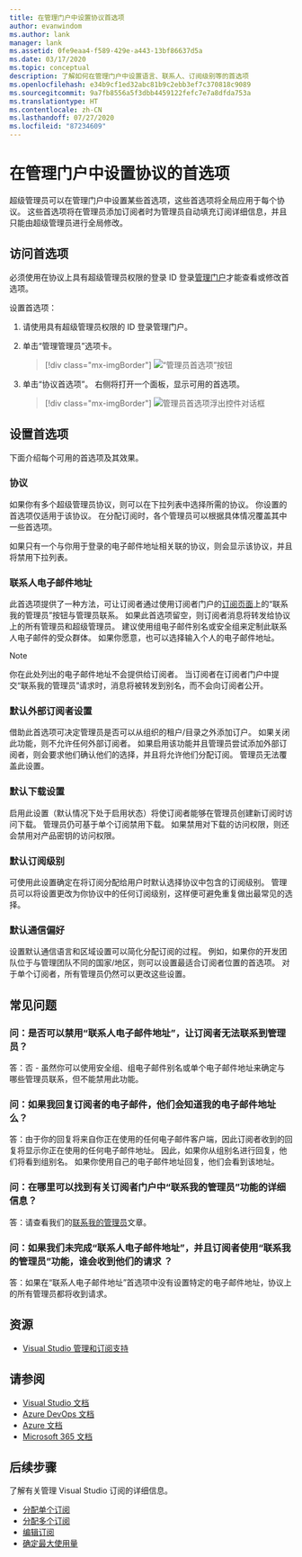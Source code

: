 ```yaml
---
title: 在管理门户中设置协议首选项
author: evanwindom
ms.author: lank
manager: lank
ms.assetid: 0fe9eaa4-f589-429e-a443-13bf86637d5a
ms.date: 03/17/2020
ms.topic: conceptual
description: 了解如何在管理门户中设置语言、联系人、订阅级别等的首选项
ms.openlocfilehash: e34b9cf1ed32abc81b9c2ebb3ef7c370818c9089
ms.sourcegitcommit: 9a7fb8556a5f3dbb4459122fefc7e7a8dfda753a
ms.translationtype: HT
ms.contentlocale: zh-CN
ms.lasthandoff: 07/27/2020
ms.locfileid: "87234609"
---
```

# <a name="set-preferences-for-your-agreements-in-the-administration-portal"></a>在管理门户中设置协议的首选项
超级管理员可以在管理门户中设置某些首选项，这些首选项将全局应用于每个协议。  这些首选项将在管理员添加订阅者时为管理员自动填充订阅详细信息，并且只能由超级管理员进行全局修改。  

## <a name="access-preferences"></a>访问首选项
必须使用在协议上具有超级管理员权限的登录 ID 登录[管理门户](https://manage.visualstudio.com)才能查看或修改首选项。  

设置首选项：
1. 请使用具有超级管理员权限的 ID 登录管理门户。
2. 单击“管理管理员”选项卡。
   > [!div class="mx-imgBorder"]
   > ![“管理员首选项”按钮](_img/admin-prefs/admin-prefs-button.png "依次单击“管理管理员”和“协议首选项”以显示首选项")

3. 单击“协议首选项”。
右侧将打开一个面板，显示可用的首选项。 

   > [!div class="mx-imgBorder"]
   > ![管理员首选项浮出控件对话框](_img/admin-prefs/admin-prefs-flyout.png "设置首选项，然后单击“保存”")

## <a name="set-your-preferences"></a>设置首选项
下面介绍每个可用的首选项及其效果。 

### <a name="agreement"></a>协议
如果你有多个超级管理员协议，则可以在下拉列表中选择所需的协议。  你设置的首选项仅适用于该协议。  在分配订阅时，各个管理员可以根据具体情况覆盖其中一些首选项。 

如果只有一个与你用于登录的电子邮件地址相关联的协议，则会显示该协议，并且将禁用下拉列表。 

### <a name="contact-email-address"></a>联系人电子邮件地址
此首选项提供了一种方法，可让订阅者通过使用订阅者门户的[订阅页面](https://my.visualstudio.com/subscriptions)上的“联系我的管理员”按钮与管理员联系。  如果此首选项留空，则订阅者消息将转发给协议上的所有管理员和超级管理员。  建议使用组电子邮件别名或安全组来定制此联系人电子邮件的受众群体。 如果你愿意，也可以选择输入个人的电子邮件地址。

> [!NOTE]
> 你在此处列出的电子邮件地址不会提供给订阅者。  当订阅者在订阅者门户中提交“联系我的管理员”请求时，消息将被转发到别名，而不会向订阅者公开。 

### <a name="default-external-subscribers-setting"></a>默认外部订阅者设置
借助此首选项可决定管理员是否可以从组织的租户/目录之外添加订户。  如果关闭此功能，则不允许任何外部订阅者。  如果启用该功能并且管理员尝试添加外部订阅者，则会要求他们确认他们的选择，并且将允许他们分配订阅。 管理员无法覆盖此设置。 

### <a name="default-downloads-setting"></a>默认下载设置
启用此设置（默认情况下处于启用状态）将使订阅者能够在管理员创建新订阅时访问下载。  管理员仍可基于单个订阅禁用下载。  如果禁用对下载的访问权限，则还会禁用对产品密钥的访问权限。  

### <a name="default-subscription-level"></a>默认订阅级别
可使用此设置确定在将订阅分配给用户时默认选择协议中包含的订阅级别。  管理员可以将设置更改为你协议中的任何订阅级别，这样便可避免重复做出最常见的选择。 

### <a name="default-communication-preferences"></a>默认通信偏好
设置默认通信语言和区域设置可以简化分配订阅的过程。  例如，如果你的开发团队位于与管理团队不同的国家/地区，则可以设置最适合订阅者位置的首选项。 对于单个订阅者，所有管理员仍然可以更改这些设置。 

## <a name="frequently-asked-questions"></a>常见问题
### <a name="q--can-i-disable-the-contact-email-address-so-subscribers-cannot-contact-administrators"></a>问：是否可以禁用“联系人电子邮件地址”，让订阅者无法联系到管理员？
答：否 - 虽然你可以使用安全组、组电子邮件别名或单个电子邮件地址来确定与哪些管理员联系，但不能禁用此功能。

### <a name="q-if-i-answer-a-subscribers-email-will-they-have-my-email-address"></a>问：如果我回复订阅者的电子邮件，他们会知道我的电子邮件地址么？
答：由于你的回复将来自你正在使用的任何电子邮件客户端，因此订阅者收到的回复将显示你正在使用的任何电子邮件地址。  因此，如果你从组别名进行回复，他们将看到组别名。  如果你使用自己的电子邮件地址回复，他们会看到该地址。  

### <a name="q-where-can-i-find-out-more-about-the-contact-my-admin-feature-in-the-subscriber-portal"></a>问：在哪里可以找到有关订阅者门户中“联系我的管理员”功能的详细信息？
答：请查看我们的[联系我的管理员](contact-my-admin.md)文章。 

### <a name="q-if-we-dont-complete-the-contact-email-address-and-a-subscriber-uses-the-contact-my-admin-feature-who-receives-their-request"></a>问：如果我们未完成“联系人电子邮件地址”，并且订阅者使用“联系我的管理员”功能，谁会收到他们的请求 ？
答：如果在“联系人电子邮件地址”首选项中没有设置特定的电子邮件地址，协议上的所有管理员都将收到请求。 

## <a name="resources"></a>资源
- [Visual Studio 管理和订阅支持](https://visualstudio.microsoft.com/support/support-overview-vs)

## <a name="see-also"></a>请参阅
- [Visual Studio 文档](https://docs.microsoft.com/visualstudio/)
- [Azure DevOps 文档](https://docs.microsoft.com/azure/devops/)
- [Azure 文档](https://docs.microsoft.com/azure/)
- [Microsoft 365 文档](https://docs.microsoft.com/microsoft-365/)

## <a name="next-steps"></a>后续步骤
了解有关管理 Visual Studio 订阅的详细信息。
- [分配单个订阅](assign-license.md)
- [分配多个订阅](assign-license-bulk.md)
- [编辑订阅](edit-license.md)
- [确定最大使用量](maximum-usage.md)
